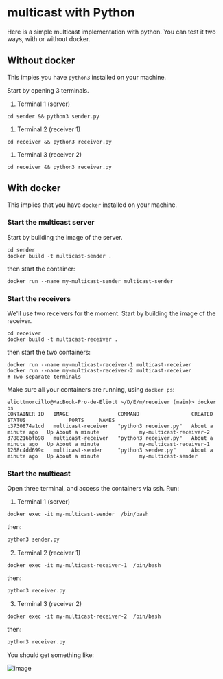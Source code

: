 # multicast with Python

Here is a simple multicast implementation with python. 
You can test it two ways, with or without docker.

## Without docker

This impies you have `python3` installed on your machine.

Start by opening 3 terminals.

1. Terminal 1 (server)
```
cd sender && python3 sender.py
```
1. Terminal 2 (receiver 1)
```
cd receiver && python3 receiver.py
```
1. Terminal 3 (receiver 2)
```
cd receiver && python3 receiver.py
```

## With docker 

This implies that you have `docker` installed on your machine. 


### Start the multicast server

Start by building the image of the server.
```
cd sender
docker build -t multicast-sender .
```
then start the container:

```
docker run --name my-multicast-sender multicast-sender
```

### Start the receivers

We'll use two receivers for the moment.
Start by building the image of the receiver.
```
cd receiver
docker build -t multicast-receiver .
```
then start the two containers:

```
docker run --name my-multicast-receiver-1 multicast-receiver
docker run --name my-multicast-receiver-2 multicast-receiver
# Two separate terminals
```

Make sure all your containers are running, using `docker ps`:

```
eliottmorcillo@MacBook-Pro-de-Eliott ~/D/E/m/receiver (main)> docker ps
CONTAINER ID   IMAGE                COMMAND                 CREATED              STATUS              PORTS     NAMES
c3730874a1cd   multicast-receiver   "python3 receiver.py"   About a minute ago   Up About a minute             my-multicast-receiver-2
3788216bfb98   multicast-receiver   "python3 receiver.py"   About a minute ago   Up About a minute             my-multicast-receiver-1
1268c4dd699c   multicast-sender     "python3 sender.py"     About a minute ago   Up About a minute             my-multicast-sender
```
### Start the multicast

Open three terminal, and access the containers via ssh. Run:

1. Terminal 1 (server)
```
docker exec -it my-multicast-sender  /bin/bash
```
then:
```bash
python3 sender.py
```

2. Terminal 2 (receiver 1)
```
docker exec -it my-multicast-receiver-1  /bin/bash
```
then:
```bash
python3 receiver.py
```

3. Terminal 3 (receiver 2)
```
docker exec -it my-multicast-receiver-2  /bin/bash
```
then:
```bash
python3 receiver.py
```

You should get something like:

![image](https://github.com/EliottElek/multicast/assets/64375473/c9559051-8c97-435b-85b4-3705caf81a44)

